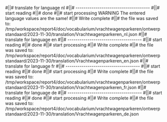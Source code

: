 #||# translate for language nl
#||# -------------------------------------
#||# start reading
#||# done
#||# start processing
WARNING The entered language values are the same!
#||# Write complete
#||# the file was saved to: /tmp/workspace/report4/doc/vocabularium/vrachtwagenparkeren/ontwerpstandaard/2023-11-30/translation/Vrachtwagenparkeren_nl.json
#||# translate for language en
#||# -------------------------------------
#||# start reading
#||# done
#||# start processing
#||# Write complete
#||# the file was saved to: /tmp/workspace/report4/doc/vocabularium/vrachtwagenparkeren/ontwerpstandaard/2023-11-30/translation/Vrachtwagenparkeren_en.json
#||# translate for language fr
#||# -------------------------------------
#||# start reading
#||# done
#||# start processing
#||# Write complete
#||# the file was saved to: /tmp/workspace/report4/doc/vocabularium/vrachtwagenparkeren/ontwerpstandaard/2023-11-30/translation/Vrachtwagenparkeren_fr.json
#||# translate for language de
#||# -------------------------------------
#||# start reading
#||# done
#||# start processing
#||# Write complete
#||# the file was saved to: /tmp/workspace/report4/doc/vocabularium/vrachtwagenparkeren/ontwerpstandaard/2023-11-30/translation/Vrachtwagenparkeren_de.json
